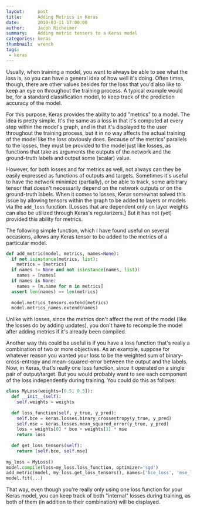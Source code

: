 ```yaml
---
layout:     post
title:      Adding Metrics in Keras
date:       2019-03-11 17:00:00
author:     Jacob Richeimer
summary:    Adding metric tensors to a Keras model
categories: keras
thumbnail:  wrench
tags:
 - keras
---
```


Usually, when training a model, you want to always be able to see what the loss is, so you can have a general idea of how well it's doing. Often times, though, there are other values besides for the loss that you'd also like to keep an eye on throughout the training process. A typical example would be, for a standard classification model, to keep track of the prediction accuracy of the model.

For this purpose, Keras provides the ability to add "metrics" to a model. The idea is pretty simple. It's the same as a loss in that it's computed at every step within the model's graph, and in that it's displayed to the user throughout the training process, but it in no way affects the actual training of the model like the loss obviously does. Because of the metrics' parallels to the losses, they must be provided to the model just like losses, as functions that take as arguments the outputs of the network and the ground-truth labels and output some (scalar) value.

However, for both losses and for metrics as well, not always can they be easily expressed as functions of outputs and targets. Sometimes it's useful to have the network minimize (partially), or be able to track, some arbitrary tensor that doesn't necessarily depend on the network outputs or on the ground-truth labels. When it comes to losses, Keras somewhat solved this issue by allowing tensors within the graph to be added to layers or models via the `add_loss` function. [Losses that are dependent only on layer weights can also be utilized through Keras's regularizers.] But it has not (yet) provided this ability for metrics.

The following simple function, which I have found useful on several occasions, allows any Keras tensor to be added to the metrics of a particular model.

```python
def add_metric(model, metrics, names=None):
  if not isinstance(metrics, list):
    metrics = [metrics]
  if names != None and not isinstance(names, list):
    names = [names]
  if names is None:
    names = [m.name for m in metrics]
  assert len(names) == len(metrics)
  
  model.metrics_tensors.extend(metrics)
  model.metrics_names.extend(names)
```

Unlike with losses, since the metrics don't affect the rest of the model (like the losses do by adding updates), you don't have to recompile the model after adding metrics if it's already been compiled.

Another way this could be useful is if you have a loss function that's really a combination of two or more objectives. As an example, suppose for whatever reason you wanted your loss to be the weighted sum of binary-cross-entropy and mean-squared-error between the output and the labels. Now, in Keras, that's really one loss function, since it operated on a single pair of output/target. But you would probably want to see each component of the loss independently during training. You could do this as follows:

```python
class MyLoss(weights=[0.5, 0.5]):
  def __init__(self):
    self.weights = weights
  
  def loss_function(self, y_true, y_pred):
    self.bce = keras.losses.binary_crossentropy(y_true, y_pred)
    self.mse = keras.losses.mean_squared_error(y_true, y_pred)
    loss = weights[0] * bce + weights[1] * mse
    return loss
    
  def get_loss_tensors(self):
    return [self.bce, self.mse]
    
my_loss = MyLoss()
model.compile(loss=my_loss.loss_function, optimizer='sgd')
add_metric(model, my_loss.get_loss_tensors(), names=['bce_loss', 'mse_loss'])
model.fit(...)
```

That way, even though you're really only using one loss function for your Keras model, you can keep track of both "internal" losses during training, as both of them (in addition to their combination) will be displayed.
